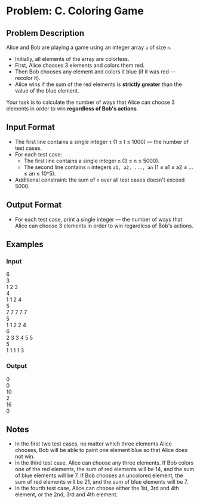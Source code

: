 # Problem: C. Coloring Game

## Problem Description

Alice and Bob are playing a game using an integer array `a` of size `n`.

- Initially, all elements of the array are colorless.
- First, Alice chooses 3 elements and colors them red.
- Then Bob chooses any element and colors it blue (if it was red — recolor it).
- Alice wins if the sum of the red elements is **strictly greater** than the value of the blue element.

Your task is to calculate the number of ways that Alice can choose 3 elements in order to win **regardless of Bob's actions**.

## Input Format

- The first line contains a single integer `t` (1 ≤ t ≤ 1000) — the number of test cases.
- For each test case:
  - The first line contains a single integer `n` (3 ≤ n ≤ 5000).
  - The second line contains `n` integers `a1, a2, ..., an` (1 ≤ a1 ≤ a2 ≤ ... ≤ an ≤ 10^5).
- Additional constraint: the sum of `n` over all test cases doesn't exceed 5000.

## Output Format

- For each test case, print a single integer — the number of ways that Alice can choose 3 elements in order to win regardless of Bob's actions.

## Examples

### Input
6<br />
3<br />
1 2 3<br />
4<br />
1 1 2 4<br />
5<br />
7 7 7 7 7<br />
5<br />
1 1 2 2 4<br />
6<br />
2 3 3 4 5 5<br />
5<br />
1 1 1 1 3<br />

### Output
0<br />
0<br />
10<br />
2<br />
16<br />
0<br />

## Notes

- In the first two test cases, no matter which three elements Alice chooses, Bob will be able to paint one element blue so that Alice does not win.
- In the third test case, Alice can choose any three elements. If Bob colors one of the red elements, the sum of red elements will be 14, and the sum of blue elements will be 7. If Bob chooses an uncolored element, the sum of red elements will be 21, and the sum of blue elements will be 7.
- In the fourth test case, Alice can choose either the 1st, 3rd and 4th element, or the 2nd, 3rd and 4th element.
